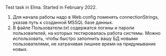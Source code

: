 Test task in Elma. Started in February 2022.

1. Для начала работы надо в Web.config поменять connectionStrings, указав путь к созданной MSSQL базе данных.
2. В файле Пользователи.txt содержатся логины и пароли пользователей, на которых тестировалась работа системы. Можно использовать, чтобы быстро заполнить вашу БД новыми пользователями, не хатрачивая лишнее время на придумывание новых.
